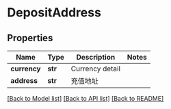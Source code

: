 # DepositAddress

## Properties
Name | Type | Description | Notes
------------ | ------------- | ------------- | -------------
**currency** | **str** | Currency detail | 
**address** | **str** | 充值地址 | 

[[Back to Model list]](../README.md#documentation-for-models) [[Back to API list]](../README.md#documentation-for-api-endpoints) [[Back to README]](../README.md)


